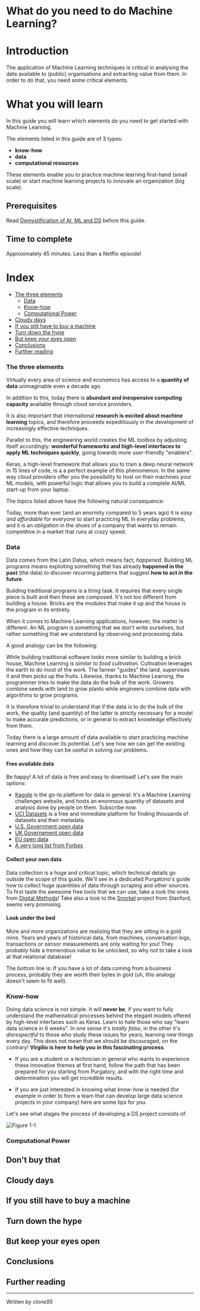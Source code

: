 # **What** do you need to do Machine Learning?

# Introduction 
The application of Machine Learning techniques is critical in analysing the data available to (public) organisations and extracting value from them. In order to do that, you need some critical elements.

# What you will learn 
In this guide you will learn which elements do you need to get started with Machine Learning.

The elements listed in this guide are of 3 types: 

 - **know-how**
 - **data**
 - **computational resources**

These elements enable you to practice machine learning first-hand (small scale) or start machine learning projects to innovate an organization (big scale).


## Prerequisites
Read [Demystification of AI, ML and DS](Demystification.md) before this guide.

## Time to complete
Approximately 45 minutes. Less than a Netflix episode!

# Index
- [The three elements](#The-three-elements)
  - [Data](#Data)
  - [Know-how](#Know-how)
  - [Computational Power](#Computational-Power)
- [Cloudy days](#Cloudy-days)
- [If you still have to buy a machine](#If-you-still-have-to-buy-a-machine)
- [Turn down the hype](#Turn-down-the-hype)
- [But keep your eyes open](#But-keep-your-eyes-open)
- [Conclusions](#Conclusions)
- [Further reading](#Further-reading)

### The three elements
Virtually every area of science and economics has access to a **quantity of data** unimaginable even a decade ago.

In addition to this, today there is **abundant and inexpensive computing capacity** available through cloud service providers. 

It is also important that international **research is excited about machine learning** topics, and therefore proceeds expeditiously in the development of increasingly effective techniques.

Parallel to this, the engineering world creates the ML toolbox by adjusting itself accordingly: **wonderful frameworks and high-level interfaces to apply ML techniques quickly**, going towards more user-friendly "enablers".

Keras, a high-level framework that allows you to train a deep neural network in 15 lines of code, is a a perfect example of this phenomenon.
In the same way cloud providers offer you the possibility to host on their machines your ML models, with powerful logic that allows you to build a complete AI/ML start-up from your laptop. 

The topics listed above have the following natural consequence:

Today, more than ever (and an enormity compared to 5 years ago) it is _easy and affordable_ for everyone to start practicing ML in everyday problems, and it is an _obligation_ in the shoes of a company that wants to remain competitive in a market that runs at crazy speed. 

### Data
Data comes from the Latin Datus, which means fact, _happened_. 
Building ML programs means exploiting something that has already **happened in the past** (the data) to discover recurring patterns that suggest **how to act in the future**.

Building traditional programs is a tiring task. It requires that every single piece is built and then these are composed. It's not too different from building a house. Bricks are the modules that make it up and the house is the program in its entirety.

When it comes to Machine Learning applications, however, the matter is different. 
An ML program is something that we don't write ourselves, but rather something that we understand by observing and processing data. 

A good analogy can be the following:

While building traditional software looks more similar to building a brick house, Machine Learning is _similar to food cultivation_. Cultivation leverages the earth to do most of the work. The farmer "guides" the land, supervises it and then picks up the fruits. Likewise, thanks to Machine Learning, the programmer tries to make the data do the bulk of the work. Growers combine seeds with land to grow plants while engineers combine data with algorithms to grow programs.

It is therefore trivial to understand that if the data is to do the bulk of the work, the quality (and quantity) of the latter is strictly necessary for a model to make accurate predictions, or in general to extract knowledge effectively from them.

Today there is a large amount of data available to start practicing machine learning and discover its potential.
Let's see how we can get the existing ones and how they can be useful in solving our problems.

#### Free available data
Be happy! A lot of data is free and easy to download!
Let's see the main options:

- [Kaggle](https://www.kaggle.com/) is the go-to platform for data in general: it's a Machine Learning challenges website, and hosts an enormous quantity of datasets and analysis done by people on them. Subscribe now.
- [UCI Datasets](https://archive.ics.uci.edu/ml/index.php) is a free and immediate platform for finding thousands of datasets and their metadata. 
- [U.S. Government open data](https://www.data.gov/)
- [UK Governement open data](https://data.gov.uk/)
- [EU open data](http://data.europa.eu/euodp/en/data/)
- [A very long list from Forbes](https://www.forbes.com/sites/bernardmarr/2016/02/12/big-data-35-brilliant-and-free-data-sources-for-2016/)

#### Collect your own data
Data collection is a huge and critical topic, which technical details go outside the scope of this guide. 
We'll see in a dedicated Purgatorio's guide how to collect huge quantities of data through scraping and other sources.
To first taste the awesome free tools that we can use, take a look the ones from [Digital Methods](https://tools.digitalmethods.net)!
Take also a look to the [Snorkel](https://hazyresearch.github.io/snorkel/blog/snorkel_programming_training_data.html) project from Stanford, seems very promising.

#### Look under the bed
More and more organizations are realizing that they are sitting in a gold mine. Years and years of historical data, from machines, conversation logs, transactions or sensor measurements are only waiting for you! They _probably_ hide a tremendous value to be unlocked, so why not to take a look at that relational database!

The bottom line is: If you have a lot of data coming from a business process, probably they are worth their bytes in gold (uh, this analogy doesn't seem to fit well).

### Know-how
Doing data science is not simple. It will **never be**, if you want to fully understand the mathematical processes behind the elegant models offered by high-level interfaces such as Keras. Learn to hate those who say "learn data science in 6 weeks". 
In one sense it's _totally false_, in the other it's _disrespectful_ to those who study these issues for years, learning new things every day. This does not mean that we should be discouraged, on the contrary! **Virgilio is here to help you in this fascinating process**. 

- If you are a student or a technician in general who wants to experience these innovative themes at first hand, follow the path that has been prepared for you starting from Purgatory, and with the right time and determination you will get incredible results. 

- If you are just interested in knowing what know-how is needed (for example in order to form a team that can develop large data science projects in your company) here are some tips for you.

Let's see what stages the process of developing a DS project consists of:

![Figure 1-1](https://raw.github.com/clone95/Data-Science-Study-Paths-March-2019/master/Topics/lifecycle.png "1") 


### Computational Power
## Don't buy that
## Cloudy days
## If you still have to buy a machine
## Turn down the hype
## But keep your eyes open
## Conclusions
## Further reading






----
Written by _clone95_

